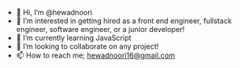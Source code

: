 - 👋 Hi, I’m @hewadnoori
- 👀 I’m interested in getting hired as a front end engineer, fullstack engineer, software engineer, or a junior developer!
- 🌱 I’m currently learning JavaScript
- 💞️ I’m looking to collaborate on any project!
- 📫 How to reach me; hewadnoori16@gmail.com

<!---
hewadnoori/hewadnoori is a ✨ special ✨ repository because its `README.md` (this file) appears on your GitHub profile.
You can click the Preview link to take a look at your changes.
--->
